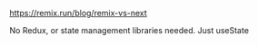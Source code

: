 https://remix.run/blog/remix-vs-next

No Redux, or state management libraries needed. Just useState

